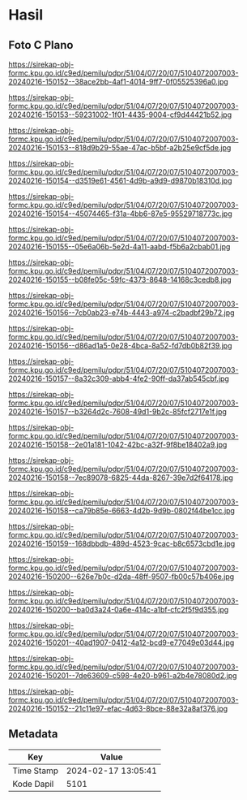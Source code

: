 # Hasil

## Foto C Plano

https://sirekap-obj-formc.kpu.go.id/c9ed/pemilu/pdpr/51/04/07/20/07/5104072007003-20240216-150152--38ace2bb-4af1-4014-9ff7-0f05525396a0.jpg

https://sirekap-obj-formc.kpu.go.id/c9ed/pemilu/pdpr/51/04/07/20/07/5104072007003-20240216-150153--59231002-1f01-4435-9004-cf9d44421b52.jpg

https://sirekap-obj-formc.kpu.go.id/c9ed/pemilu/pdpr/51/04/07/20/07/5104072007003-20240216-150153--818d9b29-55ae-47ac-b5bf-a2b25e9cf5de.jpg

https://sirekap-obj-formc.kpu.go.id/c9ed/pemilu/pdpr/51/04/07/20/07/5104072007003-20240216-150154--d3519e61-4561-4d9b-a9d9-d9870b18310d.jpg

https://sirekap-obj-formc.kpu.go.id/c9ed/pemilu/pdpr/51/04/07/20/07/5104072007003-20240216-150154--45074465-f31a-4bb6-87e5-95529718773c.jpg

https://sirekap-obj-formc.kpu.go.id/c9ed/pemilu/pdpr/51/04/07/20/07/5104072007003-20240216-150155--05e6a06b-5e2d-4a11-aabd-f5b6a2cbab01.jpg

https://sirekap-obj-formc.kpu.go.id/c9ed/pemilu/pdpr/51/04/07/20/07/5104072007003-20240216-150155--b08fe05c-59fc-4373-8648-14168c3cedb8.jpg

https://sirekap-obj-formc.kpu.go.id/c9ed/pemilu/pdpr/51/04/07/20/07/5104072007003-20240216-150156--7cb0ab23-e74b-4443-a974-c2badbf29b72.jpg

https://sirekap-obj-formc.kpu.go.id/c9ed/pemilu/pdpr/51/04/07/20/07/5104072007003-20240216-150156--d86ad1a5-0e28-4bca-8a52-fd7db0b82f39.jpg

https://sirekap-obj-formc.kpu.go.id/c9ed/pemilu/pdpr/51/04/07/20/07/5104072007003-20240216-150157--8a32c309-abb4-4fe2-90ff-da37ab545cbf.jpg

https://sirekap-obj-formc.kpu.go.id/c9ed/pemilu/pdpr/51/04/07/20/07/5104072007003-20240216-150157--b3264d2c-7608-49d1-9b2c-85fcf2717e1f.jpg

https://sirekap-obj-formc.kpu.go.id/c9ed/pemilu/pdpr/51/04/07/20/07/5104072007003-20240216-150158--2e01a181-1042-42bc-a32f-9f8be18402a9.jpg

https://sirekap-obj-formc.kpu.go.id/c9ed/pemilu/pdpr/51/04/07/20/07/5104072007003-20240216-150158--7ec89078-6825-44da-8267-39e7d2f64178.jpg

https://sirekap-obj-formc.kpu.go.id/c9ed/pemilu/pdpr/51/04/07/20/07/5104072007003-20240216-150158--ca79b85e-6663-4d2b-9d9b-0802f44be1cc.jpg

https://sirekap-obj-formc.kpu.go.id/c9ed/pemilu/pdpr/51/04/07/20/07/5104072007003-20240216-150159--168dbbdb-489d-4523-9cac-b8c6573cbd1e.jpg

https://sirekap-obj-formc.kpu.go.id/c9ed/pemilu/pdpr/51/04/07/20/07/5104072007003-20240216-150200--626e7b0c-d2da-48ff-9507-fb00c57b406e.jpg

https://sirekap-obj-formc.kpu.go.id/c9ed/pemilu/pdpr/51/04/07/20/07/5104072007003-20240216-150200--ba0d3a24-0a6e-414c-a1bf-cfc2f5f9d355.jpg

https://sirekap-obj-formc.kpu.go.id/c9ed/pemilu/pdpr/51/04/07/20/07/5104072007003-20240216-150201--40ad1907-0412-4a12-bcd9-e77049e03d44.jpg

https://sirekap-obj-formc.kpu.go.id/c9ed/pemilu/pdpr/51/04/07/20/07/5104072007003-20240216-150201--7de63609-c598-4e20-b961-a2b4e78080d2.jpg

https://sirekap-obj-formc.kpu.go.id/c9ed/pemilu/pdpr/51/04/07/20/07/5104072007003-20240216-150152--21c11e97-efac-4d63-8bce-88e32a8af376.jpg


## Metadata

| Key        | Value               |
| ---------- | ------------------- |
| Time Stamp | 2024-02-17 13:05:41 |
| Kode Dapil | 5101                |



